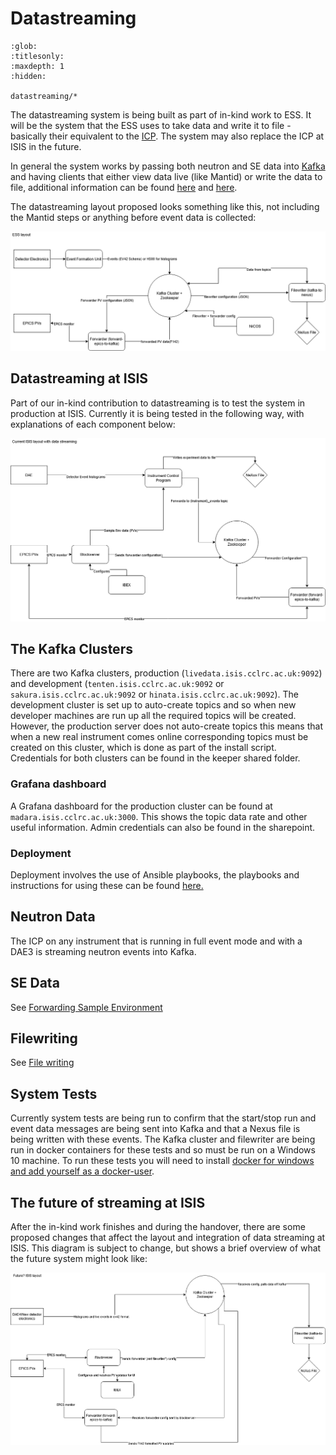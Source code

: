 # Datastreaming

```{toctree}
:glob:
:titlesonly:
:maxdepth: 1
:hidden:

datastreaming/*
```

The datastreaming system is being built as part of in-kind work to ESS. It will be the system that the ESS uses to take data and write it to file - basically their equivalent to the [ICP](/specific_iocs/DAE-and-the-ICP). The system may also replace the ICP at ISIS in the future.

In general the system works by passing both neutron and SE data into [Kafka](https://kafka.apache.org/) and having clients that either view data live (like Mantid) or write the data to file, additional information can be found [here](http://accelconf.web.cern.ch/AccelConf/icalepcs2017/papers/tupha029.pdf) and [here](https://iopscience.iop.org/article/10.1088/1742-6596/1021/1/012013). 

The datastreaming layout proposed looks something like this, not including the Mantid steps or anything before event data is collected:

![](ESSDSLayout.png)

## Datastreaming at ISIS

Part of our in-kind contribution to datastreaming is to test the system in production at ISIS. Currently it is being tested in the following way, with explanations of each component below:

![](ISISDSLayout.png)

## The Kafka Clusters
There are two Kafka clusters, production (`livedata.isis.cclrc.ac.uk:9092`) and development (`tenten.isis.cclrc.ac.uk:9092` or `sakura.isis.cclrc.ac.uk:9092` or `hinata.isis.cclrc.ac.uk:9092`). The development cluster is set up to auto-create topics and so when new developer machines are run up all the required topics will be created. However, the production server does not auto-create topics this means that when a new real instrument comes online corresponding topics must be created on this cluster, which is done as part of the install script. Credentials for both clusters can be found in the keeper shared folder.

### Grafana dashboard
A Grafana dashboard for the production cluster can be found at `madara.isis.cclrc.ac.uk:3000`. This shows the topic data rate and other useful information. Admin credentials can also be found in the sharepoint. 

### Deployment
Deployment involves the use of Ansible playbooks, the playbooks and instructions for using these can be found [here.](https://github.com/ISISComputingGroup/ansible-kafka-centos)

## Neutron Data
The ICP on any instrument that is running in full event mode and with a DAE3 is streaming neutron events into Kafka. 

## SE Data
See [Forwarding Sample Environment](datastreaming/Datastreaming---Sample-Environment)

## Filewriting

See [File writing](datastreaming/Datastreaming---File-writing)

## System Tests
Currently system tests are being run to confirm that the start/stop run and event data messages are being sent into Kafka and that a Nexus file is being written with these events. The Kafka cluster and filewriter are being run in docker containers for these tests and so must be run on a Windows 10 machine. To run these tests you will need to install [docker for windows and add yourself as a docker-user](https://docs.docker.com/docker-for-windows/install/#install-docker-desktop-on-windows).

## The future of streaming at ISIS

After the in-kind work finishes and during the handover, there are some proposed changes that affect the layout and integration of data streaming at ISIS. This diagram is subject to change, but shows a brief overview of what the future system might look like:

![](FUTUREISISDSLayout.png)